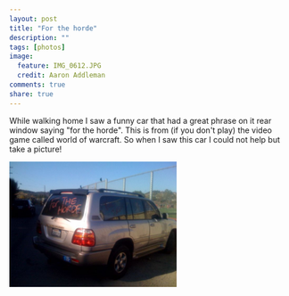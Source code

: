 ```yaml
---
layout: post
title: "For the horde"
description: ""
tags: [photos]
image:
  feature: IMG_0612.JPG
  credit: Aaron Addleman
comments: true
share: true
---
```



<p>While walking home I saw a funny car that had a great phrase on it rear window saying "for the horde". This is from (if you don't play) the video game called world of warcraft. So when I saw this car I could not help but take a picture!
</p>
<p><a href="/assets/files/l-640-480-dba0af8d-0dcc-47b5-9123-028ed2caa70f.jpeg"><img src="/assets/files/l-640-480-dba0af8d-0dcc-47b5-9123-028ed2caa70f.jpeg" alt="" width="300" height="225" class="alignnone size-full wp-image-364" href="/assets/files/l-640-480-dba0af8d-0dcc-47b5-9123-028ed2caa70f.jpeg"></a></p>
